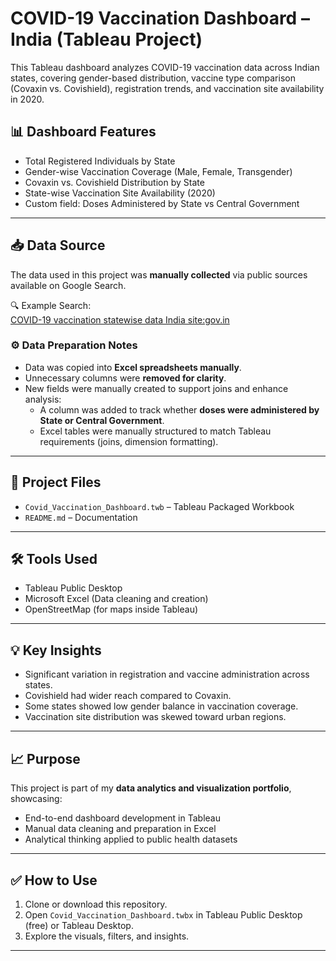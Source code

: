 # COVID-19 Vaccination Dashboard – India (Tableau Project)

This Tableau dashboard analyzes COVID-19 vaccination data across Indian states, covering gender-based distribution, vaccine type comparison (Covaxin vs. Covishield), registration trends, and vaccination site availability in 2020.

## 📊 Dashboard Features

- Total Registered Individuals by State
- Gender-wise Vaccination Coverage (Male, Female, Transgender)
- Covaxin vs. Covishield Distribution by State
- State-wise Vaccination Site Availability (2020)
- Custom field: Doses Administered by State vs Central Government

---

## 📥 Data Source

The data used in this project was **manually collected** via public sources available on Google Search.

🔍 Example Search:  
[COVID-19 vaccination statewise data India site:gov.in](https://www.google.com/search?q=COVID-19+vaccination+statewise+data+India+site%3Agov.in)

### ⚙️ Data Preparation Notes

- Data was copied into **Excel spreadsheets manually**.
- Unnecessary columns were **removed for clarity**.
- New fields were manually created to support joins and enhance analysis:
  - A column was added to track whether **doses were administered by State or Central Government**.
  - Excel tables were manually structured to match Tableau requirements (joins, dimension formatting).

---

## 📂 Project Files

- `Covid_Vaccination_Dashboard.twb` – Tableau Packaged Workbook  
- `README.md` – Documentation

---

## 🛠 Tools Used

- Tableau Public Desktop
- Microsoft Excel (Data cleaning and creation)
- OpenStreetMap (for maps inside Tableau)

---

## 💡 Key Insights

- Significant variation in registration and vaccine administration across states.
- Covishield had wider reach compared to Covaxin.
- Some states showed low gender balance in vaccination coverage.
- Vaccination site distribution was skewed toward urban regions.

---

## 📈 Purpose

This project is part of my **data analytics and visualization portfolio**, showcasing:
- End-to-end dashboard development in Tableau
- Manual data cleaning and preparation in Excel
- Analytical thinking applied to public health datasets

---

## ✅ How to Use

1. Clone or download this repository.
2. Open `Covid_Vaccination_Dashboard.twbx` in Tableau Public Desktop (free) or Tableau Desktop.
3. Explore the visuals, filters, and insights.

---

